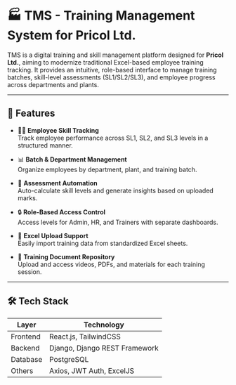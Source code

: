 # 🏭 TMS - Training Management System for Pricol Ltd.

TMS is a digital training and skill management platform designed for **Pricol Ltd.**, aiming to modernize traditional Excel-based employee training tracking. It provides an intuitive, role-based interface to manage training batches, skill-level assessments (SL1/SL2/SL3), and employee progress across departments and plants.

---

## 🚀 Features

- 🧑‍🏭 **Employee Skill Tracking**  
  Track employee performance across SL1, SL2, and SL3 levels in a structured manner.

- 📊 **Batch & Department Management**  
  Organize employees by department, plant, and training batch.

- 🧾 **Assessment Automation**  
  Auto-calculate skill levels and generate insights based on uploaded marks.

- 🔒 **Role-Based Access Control**  
  Access levels for Admin, HR, and Trainers with separate dashboards.

- 📁 **Excel Upload Support**  
  Easily import training data from standardized Excel sheets.

- 📃 **Training Document Repository**  
  Upload and access videos, PDFs, and materials for each training session.

---

## 🛠 Tech Stack

| Layer       | Technology                  |
|-------------|------------------------------|
| Frontend    | React.js, TailwindCSS         |
| Backend     | Django, Django REST Framework |
| Database    | PostgreSQL                    |
| Others      | Axios, JWT Auth, ExcelJS      |
